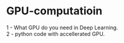 # GPU-computatioin <br>
1 - What GPU do you need in Deep Learning. <br>
2 - python code with accellerated GPU. 
